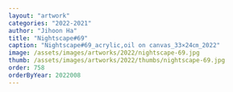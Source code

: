 ```yaml
---
layout: "artwork"
categories: "2022-2021"
author: "Jihoon Ha"
title: "Nightscape#69"
caption: "Nightscape#69_acrylic,oil on canvas_33×24㎝_2022"
image: /assets/images/artworks/2022/nightscape-69.jpg
thumb: /assets/images/artworks/2022/thumbs/nightscape-69.jpg
order: 758
orderByYear: 2022008
---
```

